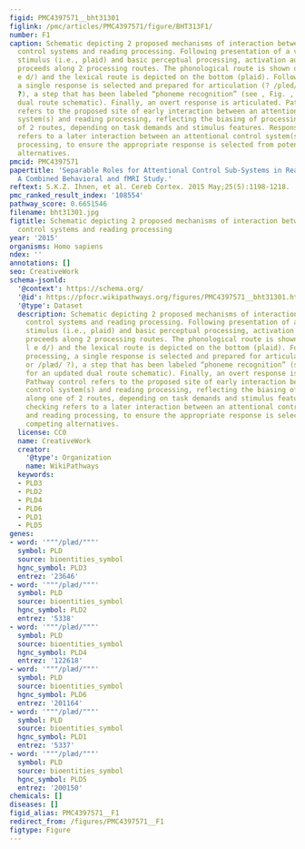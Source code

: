 ```yaml
---
figid: PMC4397571__bht31301
figlink: /pmc/articles/PMC4397571/figure/BHT313F1/
number: F1
caption: Schematic depicting 2 proposed mechanisms of interaction between attentional
  control systems and reading processing. Following presentation of a visual word
  stimulus (i.e., plaid) and basic perceptual processing, activation automatically
  proceeds along 2 processing routes. The phonological route is shown on top (/p l
  e d/) and the lexical route is depicted on the bottom (plaid). Following route processing,
  a single response is selected and prepared for articulation (? /pled/ or /plæd/
  ?), a step that has been labeled “phoneme recognition” (see , Fig. , for an updated
  dual route schematic). Finally, an overt response is articulated. Pathway control
  refers to the proposed site of early interaction between an attentional control
  system(s) and reading processing, reflecting the biasing of processing along one
  of 2 routes, depending on task demands and stimulus features. Response checking
  refers to a later interaction between an attentional control system(s) and reading
  processing, to ensure the appropriate response is selected from potentially competing
  alternatives.
pmcid: PMC4397571
papertitle: 'Separable Roles for Attentional Control Sub-Systems in Reading Tasks:
  A Combined Behavioral and fMRI Study.'
reftext: S.K.Z. Ihnen, et al. Cereb Cortex. 2015 May;25(5):1198-1218.
pmc_ranked_result_index: '108554'
pathway_score: 0.6651546
filename: bht31301.jpg
figtitle: Schematic depicting 2 proposed mechanisms of interaction between attentional
  control systems and reading processing
year: '2015'
organisms: Homo sapiens
ndex: ''
annotations: []
seo: CreativeWork
schema-jsonld:
  '@context': https://schema.org/
  '@id': https://pfocr.wikipathways.org/figures/PMC4397571__bht31301.html
  '@type': Dataset
  description: Schematic depicting 2 proposed mechanisms of interaction between attentional
    control systems and reading processing. Following presentation of a visual word
    stimulus (i.e., plaid) and basic perceptual processing, activation automatically
    proceeds along 2 processing routes. The phonological route is shown on top (/p
    l e d/) and the lexical route is depicted on the bottom (plaid). Following route
    processing, a single response is selected and prepared for articulation (? /pled/
    or /plæd/ ?), a step that has been labeled “phoneme recognition” (see , Fig. ,
    for an updated dual route schematic). Finally, an overt response is articulated.
    Pathway control refers to the proposed site of early interaction between an attentional
    control system(s) and reading processing, reflecting the biasing of processing
    along one of 2 routes, depending on task demands and stimulus features. Response
    checking refers to a later interaction between an attentional control system(s)
    and reading processing, to ensure the appropriate response is selected from potentially
    competing alternatives.
  license: CC0
  name: CreativeWork
  creator:
    '@type': Organization
    name: WikiPathways
  keywords:
  - PLD3
  - PLD2
  - PLD4
  - PLD6
  - PLD1
  - PLD5
genes:
- word: '"""/plæd/"""'
  symbol: PLD
  source: bioentities_symbol
  hgnc_symbol: PLD3
  entrez: '23646'
- word: '"""/plæd/"""'
  symbol: PLD
  source: bioentities_symbol
  hgnc_symbol: PLD2
  entrez: '5338'
- word: '"""/plæd/"""'
  symbol: PLD
  source: bioentities_symbol
  hgnc_symbol: PLD4
  entrez: '122618'
- word: '"""/plæd/"""'
  symbol: PLD
  source: bioentities_symbol
  hgnc_symbol: PLD6
  entrez: '201164'
- word: '"""/plæd/"""'
  symbol: PLD
  source: bioentities_symbol
  hgnc_symbol: PLD1
  entrez: '5337'
- word: '"""/plæd/"""'
  symbol: PLD
  source: bioentities_symbol
  hgnc_symbol: PLD5
  entrez: '200150'
chemicals: []
diseases: []
figid_alias: PMC4397571__F1
redirect_from: /figures/PMC4397571__F1
figtype: Figure
---
```

